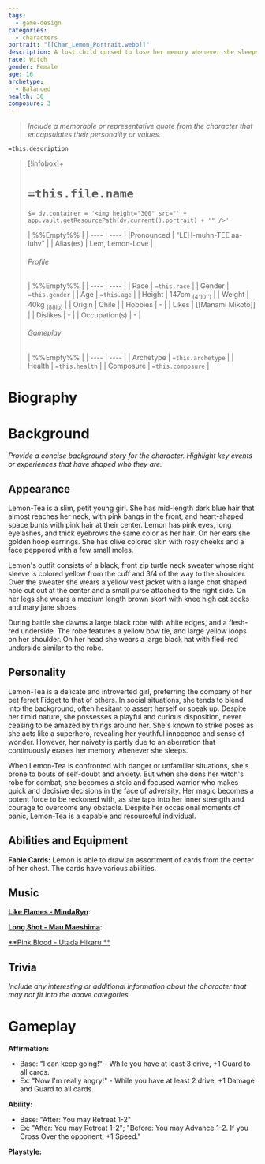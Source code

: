 ```yaml
---
tags:
  - game-design
categories:
  - characters
portrait: "[[Char_Lemon_Portrait.webp]]"
description: A lost child cursed to lose her memory whenever she sleeps. Her only saving grace is a flip-phone which is capable of storing her memories of the previous day. Though she isn't aware of it she has a far richer past than her apparent age would suggest.
race: Witch
gender: Female
age: 16
archetype:
  - Balanced
health: 30
composure: 3
---
```


> *Include a memorable or representative quote from the character that encapsulates their personality or values.*

`=this.description`

> [!infobox]+
> # `=this.file.name`
> `$= dv.container = '<img height="300" src="' + app.vault.getResourcePath(dv.current().portrait) + '" />' `
> 
> | %%Empty%% |
> | ---- | ---- |
> |Pronounced | "LEH-muhn-TEE aa-luhv" |
> | Alias(es) | Lem, Lemon-Love |
> 
> ###### Profile
> | %%Empty%% |
> | ---- | ---- |
> | Race | `=this.race` |
> | Gender | `=this.gender` |
> | Age | `=this.age` |
> | Height | 147cm <sub>(4'10'')</sub> |
> | Weight | 40kg <sub>(88lb)</sub>  |
> | Origin | Chile |
> | Hobbies | - |
> | Likes | [[Manami Mikoto]] |
> | Dislikes | - |
> | Occupation(s) | - |
> 
> ######  Gameplay
> | %%Empty%% |
> | ---- | ---- |
> | Archetype | `=this.archetype` |
> | Health | `=this.health` |
> | Composure | `=this.composure` |

# Biography

# Background
*Provide a concise background story for the character. Highlight key events or experiences that have shaped who they are.*

## Appearance

Lemon-Tea is a slim, petit young girl. She has mid-length dark blue hair that almost reaches her neck, with pink bangs in the front, and heart-shaped space bunts with pink hair at their center. Lemon has pink eyes, long eyelashes, and thick eyebrows the same color as her hair. On her ears she golden hoop earrings. She has olive colored skin with rosy cheeks and a face peppered with a few small moles.

Lemon's outfit consists of a black, front zip turtle neck sweater whose right sleeve is colored yellow from the cuff and 3/4 of the way to the shoulder. Over the sweater she wears a yellow vest jacket with a large chat shaped hole cut out at the center and a small purse attached to the right side. On her legs she wears a medium length brown skort with knee high cat socks and mary jane shoes.

During battle she dawns a large black robe with white edges, and a flesh-red underside. The robe features a yellow bow tie, and large yellow loops on her shoulder. On her head she wears a large black hat with fled-red underside similar to the robe.

## Personality

Lemon-Tea is a delicate and introverted girl, preferring the company of her pet ferret Fidget to that of others. In social situations, she tends to blend into the background, often hesitant to assert herself or speak up. Despite her timid nature, she possesses a playful and curious disposition, never ceasing to be amazed by things around her. She's known to strike poses as she acts like a superhero, revealing her youthful innocence and sense of wonder. However, her naivety is partly due to an aberration that continuously erases her memory whenever she sleeps.

When Lemon-Tea is confronted with danger or unfamiliar situations, she's prone to bouts of self-doubt and anxiety. But when she dons her witch's robe for combat, she becomes a stoic and focused warrior who makes quick and decisive decisions in the face of adversity. Her magic becomes a potent force to be reckoned with, as she taps into her inner strength and courage to overcome any obstacle. Despite her occasional moments of panic, Lemon-Tea is a capable and resourceful individual.


## Abilities and Equipment

**Fable Cards:** Lemon is able to draw an assortment of cards from the center of her chest. The cards have various abilities. 

## Music

[**Like Flames - MindaRyn**](https://www.youtube.com/watch?v=1JMSeRPamGo):

[**Long Shot - Mau Maeshima**](https://www.youtube.com/watch?v=teehw1RPc9U):

[**Pink Blood - Utada Hikaru **](https://www.youtube.com/watch?v=YphO0qX3aOM)

## Trivia
*Include any interesting or additional information about the character that may not fit into the above categories.*

# Gameplay

**Affirmation:**
- Base: "I can keep going!" - While you have at least 3 drive, +1 Guard to all cards.
- Ex: "Now I'm really angry!" - While you have at least 2 drive, +1 Damage and Guard to all cards.

**Ability:**
- Base: "After: You may Retreat 1-2"
- Ex: "After: You may Retreat 1-2"; "Before: You may Advance 1-2. If you Cross Over the opponent, +1 Speed."

**Playstyle:**